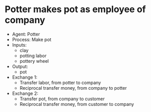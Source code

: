 # Potter makes pot as employee of company

* Agent: Potter
* Process: Make pot
* Inputs:
    * clay
    * potting labor
    * pottery wheel
* Output:
    * pot
* Exchange 1:
    * Transfer labor, from potter to company
    * Reciprocal transfer money, from company to potter
* Exchange 2:
    * Transfer pot, from company to customer
    * Reciprocal transfer money, from customer to company
